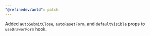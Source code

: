 ```yaml
---
"@refinedev/antd": patch
---
```


Added `autoSubmitClose`, `autoResetForm`, and `defaultVisible` props to `useDrawerForm` hook.
